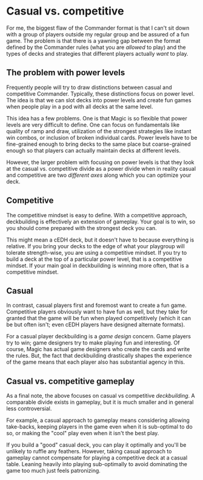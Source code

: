 # Casual vs. competitive

For me, the biggest flaw of the Commander format is that I can't sit down with a group of players outside my regular group and be assured of a fun game. The problem is that there is a yawning gap between the format defined by the Commander rules (what you are *allowed* to play) and the types of decks and strategies that different players actually *want* to play.

## The problem with power levels

Frequently people will try to draw distinctions between casual and competitive Commander. Typically, these distinctions focus on power level. The idea is that we can slot decks into power levels and create fun games when people play in a pod with all decks at the same level. 

This idea has a few problems. One is that Magic is so flexible that power levels are very difficult to define. One can focus on fundamentals like quality of ramp and draw, utilization of the strongest strategies like instant win combos, or inclusion of broken individual cards. Power levels have to be fine-grained enough to bring decks to the same place but coarse-grained enough so that players can actually maintain decks at different levels. 

However, the larger problem with focusing on power levels is that they look at the casual vs. competitive divide as a power divide when in reality casual and competitive are two *different axes* along which you can optimize your deck. 

## Competitive

The competitive mindset is easy to define. With a competitive approach, deckbuilding is effectively an extension of gameplay. Your goal is to win, so you should come prepared with the strongest deck you can. 

This might mean a cEDH deck, but it doesn't have to because everything is relative. If you bring your decks to the edge of what your playgroup will tolerate strength-wise, you are using a competitive mindset. If you try to build a deck at the top of a particular power level, that is a competitive mindset. If your main goal in deckbuilding is winning more often, that is a competitive mindset.

## Casual

In contrast, casual players first and foremost want to create a fun game. Competitive players obviously want to have fun as well, but they take for granted that the game will be fun when played competitively (which it can be but often isn't; even cEDH players have designed alternate formats).

For a casual player deckbuilding is a *game design* concern. Game players try to win; game designers try to make playing fun and interesting. Of course, Magic has actual game designers who create the cards and write the rules. But, the fact that deckbuilding drastically shapes the experience of the game means that each player also has substantial agency in this. 

## Casual vs. competitive gameplay

As a final note, the above focuses on casual vs competitive *deckbuilding*. A comparable divide exists in gameplay, but it is much smaller and in general less controversial.

For example, a casual approach to gameplay means considering allowing take-backs, keeping players in the game even when it is sub-optimal to do so, or making the "cool" play even when it isn't the best play.

If you build a "good" casual deck, you can play it optimally and you'll be unlikely to ruffle any feathers. However, taking casual approach to gameplay cannot compensate for playing a competitive deck at a casual table. Leaning heavily into playing sub-optimally to avoid dominating the game too much just feels patronizing.
